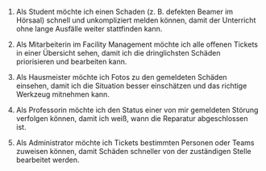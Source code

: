 1. Als Student möchte ich einen Schaden (z. B. defekten Beamer im Hörsaal) schnell und unkompliziert melden können, damit der Unterricht ohne lange Ausfälle weiter stattfinden kann.

2. Als Mitarbeiterin im Facility Management möchte ich alle offenen Tickets in einer Übersicht sehen, damit ich die dringlichsten Schäden priorisieren und bearbeiten kann.

3. Als Hausmeister möchte ich Fotos zu den gemeldeten Schäden einsehen, damit ich die Situation besser einschätzen und das richtige Werkzeug mitnehmen kann.

4. Als Professorin möchte ich den Status einer von mir gemeldeten Störung verfolgen können, damit ich weiß, wann die Reparatur abgeschlossen ist.

5. Als Administrator möchte ich Tickets bestimmten Personen oder Teams zuweisen können, damit Schäden schneller von der zuständigen Stelle bearbeitet werden.
